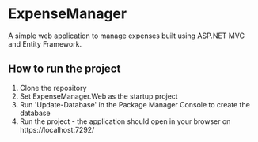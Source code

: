 # ExpenseManager
A simple web application to manage expenses built using ASP.NET MVC and Entity Framework.

## How to run the project
1. Clone the repository
1. Set ExpenseManager.Web as the startup project
1. Run 'Update-Database' in the Package Manager Console to create the database
1. Run the project - the application should open in your browser on https://localhost:7292/